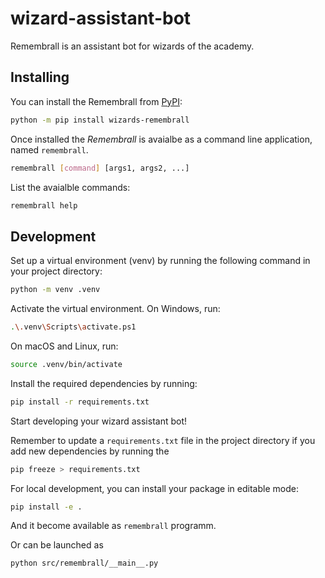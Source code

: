 # wizard-assistant-bot

Remembrall is an assistant bot for wizards of the academy.


## Installing

You can install the Remembrall from [PyPI](https://pypi.org/project/wizards-remembrall/):
```bash
python -m pip install wizards-remembrall
```

Once installed the _Remembrall_ is avaialbe as a command line application, named `remembrall`.

```bash
remembrall [command] [args1, args2, ...]
```

List the avaialble commands:
```bash
remembrall help
```

## Development

Set up a virtual environment (venv) by running the following command in your project directory:
```bash
python -m venv .venv
```

Activate the virtual environment. On Windows, run:
```bash
.\.venv\Scripts\activate.ps1
```
On macOS and Linux, run:
```bash
source .venv/bin/activate
```

Install the required dependencies by running:
```bash
pip install -r requirements.txt
```

Start developing your wizard assistant bot!

Remember to update a `requirements.txt` file in the project directory if you add new dependencies by running the

```bash
pip freeze > requirements.txt
```

For local development, you can install your package in editable mode:
```bash
pip install -e .
```

And it become available as `remembrall` programm.

Or can be launched as
```bash
python src/remembrall/__main__.py
```
